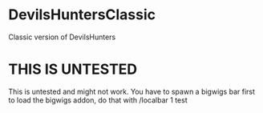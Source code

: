 # DevilsHuntersClassic
Classic version of DevilsHunters

# THIS IS UNTESTED
This is untested and might not work.
You have to spawn a bigwigs bar first to load the bigwigs addon, do that with /localbar 1 test
